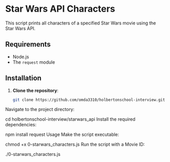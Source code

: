 # Star Wars API Characters

This script prints all characters of a specified Star Wars movie using the Star Wars API.

## Requirements

- Node.js
- The `request` module

## Installation

1. **Clone the repository**:
   ```sh
   git clone https://github.com/omda3310/holbertonschool-interview.git
Navigate to the project directory:

cd holbertonschool-interview/starwars_api
Install the required dependencies:

npm install request
Usage
Make the script executable:

chmod +x 0-starwars_characters.js
Run the script with a Movie ID:

./0-starwars_characters.js <Movie ID>
